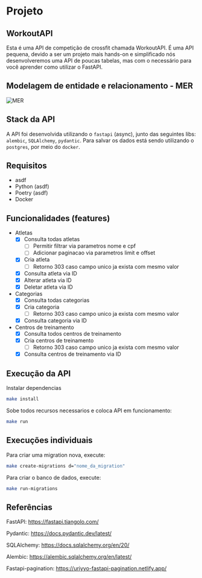 # Projeto

## WorkoutAPI

Esta é uma API de competição de crossfit chamada WorkoutAPI. É uma API pequena, devido a ser um projeto mais hands-on e simplificado nós desenvolveremos uma API de poucas tabelas, mas com o necessário para você aprender como utilizar o FastAPI.

## Modelagem de entidade e relacionamento - MER

![MER](/mer.jpg "Modelagem de entidade e relacionamento")

## Stack da API

A API foi desenvolvida utilizando o `fastapi` (async), junto das seguintes libs: `alembic`, `SQLAlchemy`, `pydantic`. Para salvar os dados está sendo utilizando o `postgres`, por meio do `docker`.

## Requisitos

- asdf
- Python (asdf)
- Poetry (asdf)
- Docker

## Funcionalidades (features)

- Atletas
  - [x] Consulta todas atletas
    - [ ] Permitir filtrar via parametros nome e cpf
    - [ ] Adicionar paginacao via parametros limit e offset
  - [x] Cria atleta
    - [ ] Retorno 303 caso campo unico ja exista com mesmo valor
  - [x] Consulta atleta via ID
  - [x] Alterar atleta via ID
  - [x] Deletar atleta via ID
- Categorias
  - [x] Consulta todas categorias
  - [x] Cria categoria
    - [ ] Retorno 303 caso campo unico ja exista com mesmo valor
  - [x] Consulta categoria via ID
- Centros de treinamento
  - [x] Consulta todos centros de treinamento
  - [x] Cria centros de treinamento
    - [ ] Retorno 303 caso campo unico ja exista com mesmo valor
  - [x] Consulta centros de treinamento via ID

## Execução da API

Instalar dependencias

```bash
make install
```

Sobe todos recursos necessarios e coloca API em funcionamento:

```bash
make run
```

## Execuções individuais

Para criar uma migration nova, execute:

```bash
make create-migrations d="nome_da_migration"
```

Para criar o banco de dados, execute:

```bash
make run-migrations
```

## Referências

FastAPI: <https://fastapi.tiangolo.com/>

Pydantic: <https://docs.pydantic.dev/latest/>

SQLAlchemy: <https://docs.sqlalchemy.org/en/20/>

Alembic: <https://alembic.sqlalchemy.org/en/latest/>

Fastapi-pagination: <https://uriyyo-fastapi-pagination.netlify.app/>
